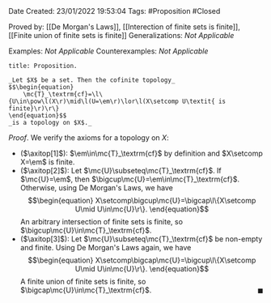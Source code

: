 <br />
<br />

Date Created: 23/01/2022 19:53:04
Tags: #Proposition #Closed 

Proved by: [[De Morgan's Laws]], [[Interection of finite sets is finite]], [[Finite union of finite sets is finite]]
Generalizations: _Not Applicable_

Examples: _Not Applicable_
Counterexamples: _Not Applicable_

``` ad-Proposition
title: Proposition.

_Let $X$ be a set. Then the cofinite topology_
$$\begin{equation}
    \mc{T}_\textrm{cf}=\l\{U\in\pow\l(X\r)\mid\l(U=\em\r)\lor\l(X\setcomp U\textit{ is finite}\r)\r\}
\end{equation}$$
_is a topology on $X$._

```

_Proof_. We verify the axioms for a topology on $X$:
* ($\axitop[1]$): $\em\in\mc{T}_\textrm{cf}$ by definition and $X\setcomp X=\em$ is finite.
* ($\axitop[2]$): Let $\mc{U}\subseteq\mc{T}_\textrm{cf}$. If $\mc{U}=\em$, then $\bigcup\mc{U}=\em\in\mc{T}_\textrm{cf}$. Otherwise, using De Morgan's Laws, we have
$$\begin{equation}
    X\setcomp\bigcup\mc{U}=\bigcap\l\{X\setcomp U\mid U\in\mc{U}\r\}.
\end{equation}$$
An arbitrary intersection of finite sets is finite, so $\bigcup\mc{U}\in\mc{T}_\textrm{cf}$.
* ($\axitop[3]$): Let $\mc{U}\subseteq\mc{T}_\textrm{cf}$ be non-empty and finite. Using De Morgan's Laws again, we have
$$\begin{equation}
    X\setcomp\bigcap\mc{U}=\bigcup\l\{X\setcomp U\mid U\in\mc{U}\r\}.
\end{equation}$$
A finite union of finite sets is finite, so $\bigcap\mc{U}\in\mc{T}_\textrm{cf}$.<span style="float:right;">$\blacksquare$</span>
